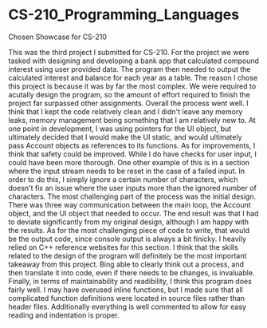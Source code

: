 # CS-210_Programming_Languages
Chosen Showcase for CS-210

  This was the third project I submitted for CS-210. For the project we were tasked with designing and developing a bank app that calculated compound interest using user provided data. The program then needed to output the calculated interest and balance for each year as a table. The reason I chose this project is because it was by far the most complex. We were required to acutally design the program, so the amount of effort required to finish the project far surpassed other assignments.
  Overall the process went well. I think that I kept the code relatively clean and I didn't leave any memory leaks, memory management being something that I am relatively new to. At one point in development, I was using pointers for the UI object, but ultimately decided that I would make the UI static, and would ultimately pass Account objects as references to its functions.
  As for improvements, I think that safety could be improved. While I do have checks for user input, I could have been more thorough. One other example of this is in a section where the input stream needs to be reset in the case of a failed input. In order to do this, I simply ignore a certain number of characters, which doesn't fix an issue where the user inputs more than the ignored number of characters.
  The most challenging part of the process was the initial design. There was three way communication between the main loop, the Account object, and the UI object that needed to occur. The end result was that I had to deviate significantly from my original design, although I am happy with the results. As for the most challenging piece of code to write, that would be the output code, since console output is always a bit finicky. I heavily relied on C++ reference websites for this section.
  I think that the skills related to the design of the program will definitely be the most important takeaway from this project. Bing able to clearly think out a process, and then translate it into code, even if there needs to be changes, is invaluable.
  Finally, in terms of maintainability and readibility, I think this program does fairly well. I may have overused inline functions, but I made sure that all complicated function definitions were located in source files rather than header files. Additionally everything is well commented to allow for easy reading and indentation is proper.
  
